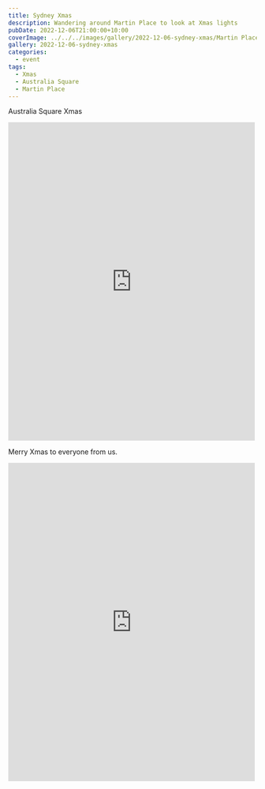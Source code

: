 ```yaml
---
title: Sydney Xmas
description: Wandering around Martin Place to look at Xmas lights
pubDate: 2022-12-06T21:00:00+10:00
coverImage: ../../../images/gallery/2022-12-06-sydney-xmas/Martin Place Xmas (4).jpeg
gallery: 2022-12-06-sydney-xmas
categories:
  - event
tags:
  - Xmas
  - Australia Square
  - Martin Place
---
```


Australia Square Xmas

<iframe src="https://www.facebook.com/plugins/post.php?href=https%3A%2F%2Fwww.facebook.com%2Fchris1.tham%2Fposts%2Fpfbid0qZCeW9ix37vCeNdf9mkeExoUrkBp7bqBAQCtYGBzV7dLzMcUTBAahAideugdUJ5Rl&show_text=true&width=500" width="500" height="645" style="border:none;overflow:hidden" scrolling="no" frameborder="0" allowfullscreen="true" allow="autoplay; clipboard-write; encrypted-media; picture-in-picture; web-share"></iframe>

Merry Xmas to everyone from us.

<iframe src="https://www.facebook.com/plugins/post.php?href=https%3A%2F%2Fwww.facebook.com%2Fchris1.tham%2Fposts%2Fpfbid0iQkPKns92yPC6a8WdqCTtRVQqsWA8tdEV9S7ckgALWxPFWfG4eYrJJYp9JcqM2mzl&show_text=true&width=500" width="500" height="645" style="border:none;overflow:hidden" scrolling="no" frameborder="0" allowfullscreen="true" allow="autoplay; clipboard-write; encrypted-media; picture-in-picture; web-share"></iframe>
